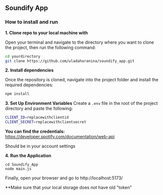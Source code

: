 ## Soundify App

### How to install and run

**1. Clone repo to your local machine with**

Open your terminal and navigate to the directory where you want to clone the project, then run the following command:

```bash
cd yourdirectory
git clone https://github.com/uladaharanina/soundify_app.git
```

**2. Install dependencies**

Once the repository is cloned, navigate into the project folder and install the required dependencies:
```bash
npm install
```

**3. Set Up Environment Variables**
Create a `.env` file in the root of the project directory and paste the following:

```bash
CLIENT_ID=replacewithclientid
CLIENT_SECRET=replacewithclientsecret 
```

**You can find the credentials:** https://developer.spotify.com/documentation/web-api

Should be in your account settings

**4. Run the Application**

```
cd Soundify_App
node main.js
```

Finally, open your browser and go to http://localhost:5173/


**Make sure that your local storage does not have old "token" 
